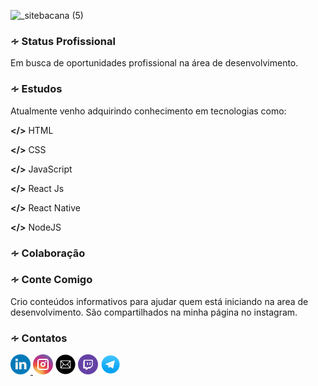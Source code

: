 ![_sitebacana (5)](https://user-images.githubusercontent.com/36510291/89354641-beeb9900-d68f-11ea-8771-ae5baea83d6c.png)


<h3>∻ Status Profissional</h3>
Em busca de oportunidades profissional na área de desenvolvimento.</br>
 
 
<h3>∻ Estudos</h3>
Atualmente venho adquirindo conhecimento em tecnologias como:

<b></></b>
HTML

<b></></b>
CSS

<b></></b>
JavaScript</br>

<b></></b>
React Js

<b></></b>
React Native

<b></></b>
NodeJS


<h3>∻ Colaboração</h3>



<h3>∻ Conte Comigo</h3>
Crio conteúdos informativos para ajudar quem está iniciando na area de
desenvolvimento. São compartilhados na minha página no instagram.


<h3>∻ Contatos</h3>
<!--site de icons: https://icon-icons.com/icon-->
  <a href="https://www.linkedin.com/in/susy-anne-v-38a8a0115/" target="_blank" rel="noopener"> <img src="linkedin.png" width="32" height="32"> </a>     <a href="https://www.instagram.com/mrs.curiosity01/" target="_blank" rel="noopener"> <img src="instagram.png" width="32" height="32"></a>     <a href="suzyanne_08@hotmail.com" target="_blank" rel="noopener"> <img src="email.png" width="32" height="32"></a>     <a href="https://www.twitch.tv/sany_girlcode" target="_blank" rel="noopener"> <img src="twitch.png" width="32" height="32"></a>     <a href="https://t.me/Susy" target="_blank" rel="noopener"> <img src="telegram.png" width="32" height="32"></a>
